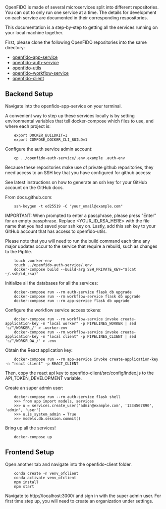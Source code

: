 OpenFIDO is made of several microservices split into different repositories. You can opt to only run one service at a time. The details for development on each service are documented in their corresponding respositories. 

This documentation is a step-by-step to getting all the services running on your local machine together.

First, please clone the following OpenFIDO repositories into the same directory:
* [openfido-app-service](https://github.com/slacgismo/openfido-app-service)
* [openfido-auth-service](https://github.com/slacgismo/openfido-auth-service)
* [openfido-utils](https://github.com/slacgismo/openfido-utils)
* [openfido-workflow-service](https://github.com/slacgismo/openfido-workflow-service)
* [openfido-client](https://github.com/slacgismo/openfido-client)

## Backend Setup

Navigate into the openfido-app-service on your terminal.

A convenient way to step up these services locally is by setting environmental variables that tell docker-compose which files to use, and where each project is:
```
    export DOCKER_BUILDKIT=1
    export COMPOSE_DOCKER_CLI_BUILD=1
```

Configure the auth service admin account:
```
    cp ../openfido-auth-service/.env.example .auth-env
```

Because these repositories make use of private github repositories, they
need access to an SSH key that you have configured for github access:

See latest instructions on how to generate an ssh key for your GitHub account on the GitHub docs.

From docs.github.com:
```
    ssh-keygen -t ed25519 -C "your_email@example.com"
```

IMPORTANT: When prompted to enter a passphrase, please press "Enter" for an empty passphrase.
Replace <YOUR_ID_RSA_HERE> with the file name that you had saved your ssh key on.
Lastly, add this ssh key to your GitHub account that has access to openfido-utils.

Please note that you will need to run the build command each time any major updates occur to the service that require a rebuild, such as changes to the Pipfile.
```
    touch .worker-env
    touch ../openfido-auth-service/.env
    docker-compose build --build-arg SSH_PRIVATE_KEY="$(cat ~/.ssh/id_rsa)"
```

Initialize all the databases for all the services:
```
    docker-compose run --rm auth-service flask db upgrade
    docker-compose run --rm workflow-service flask db upgrade 
    docker-compose run --rm app-service flask db upgrade
```

Configure the workflow service access tokens:
```
    docker-compose run --rm workflow-service invoke create-application-key -n "local worker" -p PIPELINES_WORKER | sed 's/^/WORKER_/' > .worker-env
    docker-compose run --rm workflow-service invoke create-application-key -n "local client" -p PIPELINES_CLIENT | sed 's/^/WORKFLOW_/' > .env
```

Obtain the React application key:
```
    docker-compose run --rm app-service invoke create-application-key -n "react client" -p REACT_CLIENT
```

Then, copy the react api key to openfido-client/src/config/index.js to the API_TOKEN_DEVELOPMENT variable.

Create an super admin user:
```
    docker-compose run --rm auth-service flask shell
    >>> from app import models, services
    >>> u = services.create_user('admin@example.com', '1234567890', 'admin', 'user')
    >>> u.is_system_admin = True
    >>> models.db.session.commit()
```
Bring up all the services!
```
    docker-compose up
```

## Frontend Setup
Open another tab and navigate into the openfido-client folder.
```
    conda create -n venv_ofclient
    conda activate venv_ofclient
    npm install
    npm start
```

Navigate to http://localhost:3000/ and sign in with the super admin user. 
For first time step up, you will need to create an organization under settings.
